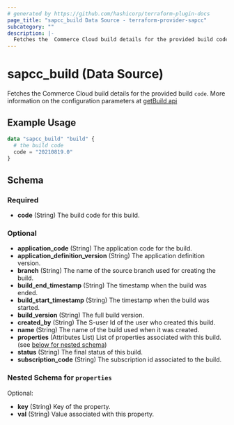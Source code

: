 ```yaml
---
# generated by https://github.com/hashicorp/terraform-plugin-docs
page_title: "sapcc_build Data Source - terraform-provider-sapcc"
subcategory: ""
description: |-
  Fetches the  Commerce Cloud build details for the provided build code. More information on the configuration parameters at getBuild api https://help.sap.com/viewer/452dcbb0e00f47e88a69cdaeb87a925d/v1905/en-US/9041daaf93c144acb4726f0c86e58337.html
---
```


# sapcc_build (Data Source)

Fetches the  Commerce Cloud build details for the provided build `code`. More information on the configuration parameters at [getBuild api](https://help.sap.com/viewer/452dcbb0e00f47e88a69cdaeb87a925d/v1905/en-US/9041daaf93c144acb4726f0c86e58337.html)

## Example Usage

```terraform
data "sapcc_build" "build" {
  # the build code
  code = "20210819.0"
}
```

<!-- schema generated by tfplugindocs -->
## Schema

### Required

- **code** (String) The build code for this build.

### Optional

- **application_code** (String) The application code for the build.
- **application_definition_version** (String) The application definition version.
- **branch** (String) The name of the source branch used for creating the build.
- **build_end_timestamp** (String) The timestamp when the build was ended.
- **build_start_timestamp** (String) The timestamp when the build was started.
- **build_version** (String) The full build version.
- **created_by** (String) The S-user Id of the user who created this build.
- **name** (String) The name of the build used when it was created.
- **properties** (Attributes List) List of properties associated with this build. (see [below for nested schema](#nestedatt--properties))
- **status** (String) The final status of this build.
- **subscription_code** (String) The subscription id associated to the build.

<a id="nestedatt--properties"></a>
### Nested Schema for `properties`

Optional:

- **key** (String) Key of the property.
- **val** (String) Value associated with this property.


